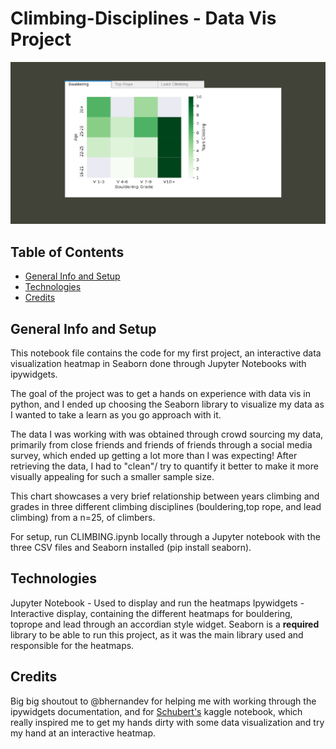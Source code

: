 # Climbing-Disciplines - Data Vis Project
![](images/climbing-disciplines.PNG)

## Table of Contents 
* [General Info and Setup](#general-info-and-setup)
* [Technologies](#technologies)
* [Credits](#credits)

## General Info and Setup
This notebook file contains the code for my first project, an interactive data visualization heatmap in Seaborn done through Jupyter Notebooks with ipywidgets.

The goal of the project was to get a hands on experience with data vis in python, and I ended up choosing the Seaborn library to visualize my data as I wanted to take a learn as you go approach with it. 

The data I was working with was obtained through crowd sourcing my data, primarily from close friends and friends of friends through a social media survey, which ended up getting  a lot more than I was expecting! After retrieving the data, I had to "clean"/ try to quantify it better to make it more visually appealing for such a smaller sample size. 

This chart showcases a very brief relationship between years climbing and grades in three different climbing disciplines (bouldering,top rope, and lead climbing) from a n=25, of climbers. 

For setup, run CLIMBING.ipynb locally through a Jupyter notebook with the three CSV files and Seaborn installed (pip install seaborn). 

## Technologies
Jupyter Notebook - Used to display and run the heatmaps
Ipywidgets - Interactive display, containing the different heatmaps for bouldering, toprope and lead through an accordian style widget.
Seaborn is a **required** library to be able to run this project, as it was the main library used and responsible for the heatmaps.

## Credits 
Big big shoutout to @bhernandev for helping me with working through the ipywidgets documentation, and for [Schubert's](https://www.kaggle.com/spitfire2nd/enthusiast-to-data-professional-what-changes) kaggle notebook, which really inspired me to get my hands dirty with some data visualization and try my hand at an interactive heatmap. 
